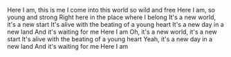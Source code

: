 Here I am, this is me
I come into this world so wild and free
Here I am, so young and strong
Right here in the place where I belong
It's a new world, it's a new start
It's alive with the beating of a young heart
It's a new day in a new land
And it's waiting for me
Here I am
Oh, it's a new world, it's a new start
It's alive with the beating of a young heart
Yeah, it's a new day in a new land
And it's waiting for me
Here I am